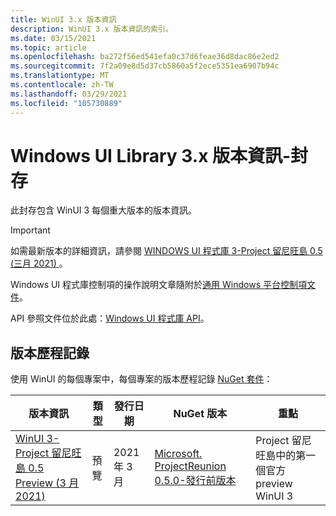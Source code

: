 ```yaml
---
title: WinUI 3.x 版本資訊
description: WinUI 3.x 版本資訊的索引。
ms.date: 03/15/2021
ms.topic: article
ms.openlocfilehash: ba272f56ed541efa0c37d6feae36d8dac86e2ed2
ms.sourcegitcommit: 7f2a09e8d5d37cb5860a5f2ece5351ea6907b94c
ms.translationtype: MT
ms.contentlocale: zh-TW
ms.lasthandoff: 03/29/2021
ms.locfileid: "105730889"
---
```

# <a name="windows-ui-library-3x-release-notes---archive"></a>Windows UI Library 3.x 版本資訊-封存

此封存包含 WinUI 3 每個重大版本的版本資訊。

> [!Important]
> 如需最新版本的詳細資訊，請參閱 [WINDOWS UI 程式庫 3-Project 留尼旺島 0.5 (三月 2021) ](../index.md)。
>
> Windows UI 程式庫控制項的操作說明文章隨附於[通用 Windows 平台控制項文件](/windows/uwp/design/controls-and-patterns/)。
>
> API 參照文件位於此處：[Windows UI 程式庫 API](/windows/winui/api/)。

## <a name="version-history"></a>版本歷程記錄

使用 WinUI 的每個專案中，每個專案的版本歷程記錄 [NuGet 套件](https://www.nuget.org/packages/Microsoft.ProjectReunion)：

| 版本資訊 | 類型 | 發行日期 | NuGet 版本 | 重點 |
| --- | --- | --- | --- | --- |
| [WinUI 3-Project 留尼旺島 0.5 Preview (3 月 2021) ](winui3-project-reunion-0.5-preview.md) | 預覽 | 2021 年 3 月 | [Microsoft. ProjectReunion 0.5.0-發行前版本](https://www.nuget.org/packages/Microsoft.ProjectReunion/0.5.0-prerelease) | Project 留尼旺島中的第一個官方 preview WinUI 3 |
